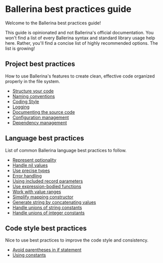 # Ballerina best practices guide

Welcome to the Ballerina best practices guide!

This guide is opinionated and not Ballerina's official documentation. You won't find a list of every Ballerina syntax and standard library usage help here. Rather, you'll find a concise list of highly recommended options.  The list is growing!

## Project best practices

How to use Ballerina's features to create clean, effective code organized properly in the file system.  

- [Structure your code](structure_your_code.md)
- [Naming conventions](naming_conventions.md)
- [Coding Style](coding_style.md)
- [Logging](logging.md)
- [Documenting the source code](best_practices/documenting_the_source_code.md)
- [Configuration management](configuration_management.md)
- [Dependency management](dependency_management.md)

## Language best practices

List of common Ballerina language best practices to follow.

- [Represent optionality](represent_optionality.md)
- [Handle nil values](handle_nil_values.md)
- [Use precise types](use_precise_types.md)
- [Error handling](error_handling.md)
- [Using included record parameters](included_record_params.md)
- [Use expression-bodied functions](expression_bodied_func.md)
- [Work with value ranges](value_ranges.md)
- [Simplify mapping constructor](mapping_constructors.md)
- [Generate string by concatenating values](string_concat.md)
- [Handle unions of string constants](string_unions.md)
- [Handle unions of integer constants](int_unions.md)

## Code style best practices

Nice to use best practices to improve the code style and consistency.  

- [Avoid parentheses in if statement](avoid_parentheses.md)
- [Using constants](constants.md)
